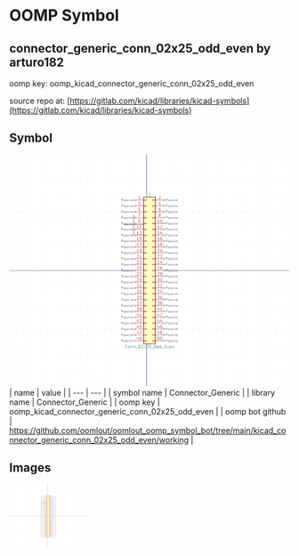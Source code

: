 # OOMP Symbol  
## connector_generic_conn_02x25_odd_even  by arturo182  
  
oomp key: oomp_kicad_connector_generic_conn_02x25_odd_even  
  
source repo at: [https://gitlab.com/kicad/libraries/kicad-symbols](https://gitlab.com/kicad/libraries/kicad-symbols)  
## Symbol  
  
[![working.png](working_600.png)](working.png)  
| name | value | 
| --- | --- | 
| symbol name | Connector_Generic | 
| library name | Connector_Generic | 
| oomp key | oomp_kicad_connector_generic_conn_02x25_odd_even | 
| oomp bot github | https://github.com/oomlout/oomlout_oomp_symbol_bot/tree/main/kicad_connector_generic_conn_02x25_odd_even/working | 
## Images  
  
[![working.png](working_140.png)](working.png)  
